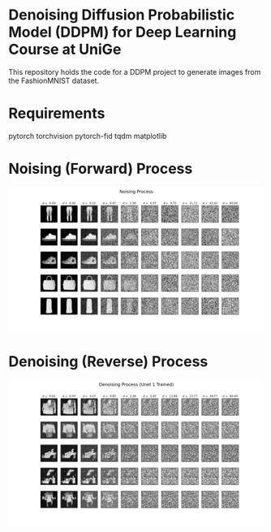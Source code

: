 # Denoising Diffusion Probabilistic Model (DDPM) for Deep Learning Course at UniGe

This repository holds the code for a DDPM project to generate images from the FashionMNIST dataset.

 # Requirements

 pytorch
 torchvision
 pytorch-fid
 tqdm
 matplotlib

 # Noising (Forward) Process

 ![Noising Process](https://github.com/chrisfinlay/ddpm/blob/main/images/noising_process.png?raw=true)


 # Denoising (Reverse) Process

 ![Denoising Process](https://github.com/chrisfinlay/ddpm/blob/main/images/denoising_process_trained_unet1.png?raw=true)